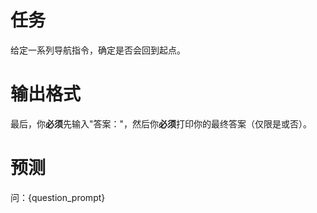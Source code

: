 # 任务 
给定一系列导航指令，确定是否会回到起点。

# 输出格式 
最后，你**必须**先输入"答案："，然后你**必须**打印你的最终答案（仅限是或否）。

# 预测 
问：{question_prompt}